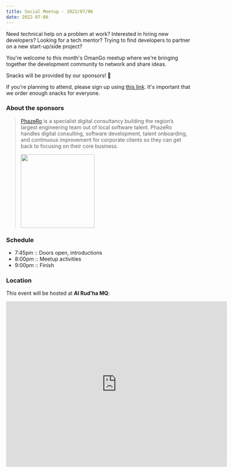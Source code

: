 ```yaml
---
title: Social Meetup - 2022/07/06
date: 2022-07-06
---
```


Need technical help on a problem at work? Interested in hiring new developers? Looking for a tech mentor? Trying to find developers to partner on a new start-up/side project?

You're welcome to this month's OmanGo meetup where we're bringing together the development community to network and share ideas.

Snacks will be provided by our sponsors! 🥐

If you're planning to attend, please sign up using [this link](https://tally.so/r/3q4OGG). It's important that we order enough snacks for everyone.

### About the sponsors

> [PhazeRo](https://phaze.ro) is a specialist digital consultancy building the region’s largest engineering team out of local software talent. PhazeRo handles digital consulting, software development, talent onboarding, and continuous improvement for corporate clients so they can get back to focusing on their core business.
>
> <img style="width: 200px;" src="/images/sponsors/phazero.png" />

### Schedule

- 7:45pm :: Doors open, introductions
- 8:00pm :: Meetup activities
- 9:00pm :: Finish

### Location

This event will be hosted at **Al Rud'ha MQ**:

<iframe src="https://www.google.com/maps/embed?pb=!1m14!1m8!1m3!1d14625.339956597429!2d58.4519013!3d23.5923161!3m2!1i1024!2i768!4f13.1!3m3!1m2!1s0x0%3A0x48fc3e1f2086c297!2sAl%20Rud&#39;ha%20MQ!5e0!3m2!1sen!2som!4v1647788219219!5m2!1sen!2som" width="600" height="450" style="border:0;" allowfullscreen="" loading="lazy"></iframe>

